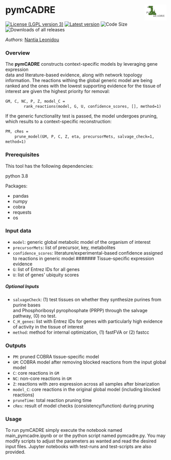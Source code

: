 # pymCADRE <img align="right" src="pymCADRE_logo.png" alt="drawing" width="70"/> 

[![License (LGPL version 3)](https://img.shields.io/badge/license-LGPLv3.0-blue.svg?style=plastic)](http://opensource.org/licenses/LGPL-3.0)
[![Latest version](https://img.shields.io/badge/Latest_version-2.1-brightgreen.svg?style=plastic)](https://github.com/draeger-lab/SBSCL/releases/)
![Code Size](https://img.shields.io/github/languages/code-size/draeger-lab/pymCADRE.svg?style=plastic)
![Downloads of all releases](https://img.shields.io/github/downloads/draeger-lab/pymCADRE/total.svg?style=plastic)

*Authors*: [Nantia Leonidou](https://github.com/NantiaL)


### Overview

The **pymCADRE**  constructs context-specific models by leveraging gene  expression  
data and literature-based evidence, along with network topology information. The reactions withing the global generic 
model are being ranked and the ones with the lowest supporting evidence for the tissue
of interest are given the highest priority for removal:
```
GM, C, NC, P, Z, model_C = 
        rank_reactions(model, G, U, confidence_scores, [], method=1)
```
If the generic functionality test is passed, the model undergoes pruning, which results
to a context-specific reconstruction:
```
PM, cRes = 
    prune_model(GM, P, C, Z, eta, precursorMets, salvage_check=1, method=1)
```

### Prerequisites

This tool has the following dependencies:

python 3.8

Packages:
* pandas
* numpy
* cobra
* requests
* os

### Input data
+ `model`: generic global metabolic model of the organism of interest
+ `precursorMets`: list of precursor, key, metabolites
+ `confidence_scores`: literature/experimental-based confidence assigned to reactions in generic model
####### Tissue-specific expression evidence
+ `G`: list of Entrez IDs for all genes 
+ `U`: list of genes' ubiquity scores

##### Optional Inputs
+ `salvageCheck`: (1) test tissues on  whether  they  synthesize  purines from  purine  bases  
and  Phosphoribosyl  pyrophosphate  (PRPP)  through  the salvage pathway, (0) no test.
+ `C_H_genes`: list with Entrez IDs for genes with particularly high evidence of activity in the tissue of interest
+ `method`: method for internal optimization, (1) fastFVA or (2) fastcc

### Outputs
+ `PM`: pruned COBRA tissue-specific model
+ `GM`: COBRA model after removing blocked reactions from the input global model
+ `C`: core reactions in `GM`
+ `NC`: non-core reactions in `GM` 
+ `Z`: reactions with zero expression across all samples after binarization
+ `model_C`: core reactions in the original global model (including blocked reactions)
+ `pruneTime`: total reaction pruning time 
+ `cRes`: result of model checks (consistency/function) during pruning
  

### Usage
To run pymCADRE simply execute the notebook named main_pymcadre.ipynb or or the python script 
named pymcadre.py. You may modify scripts to adjust
the parameters as wanted and read the desired input files. Jupyter notebooks with
test-runs and test-scripts are also provided.




